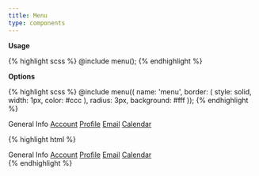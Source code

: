 ```yaml
---
title: Menu
type: components
---
```


**Usage**

{% highlight scss %}
@include menu();
{% endhighlight %}

**Options**

{% highlight scss %}
@include menu((
  name: 'menu',
  border: (
    style: solid,
    width: 1px,
    color: #ccc
  ),
  radius: 3px,
  background: #fff
));
{% endhighlight %}

<nav class="menu">
  <span class="title">General Info</span>
  <a class="item" href="javascript:;">Account</a>
  <a class="item" href="javascript:;">Profile</a>
  <a class="item -is-active" href="javascript:;">Email</a>
  <a class="item" href="javascript:;">Calendar</a>
</nav>

{% highlight html %}
<nav class="menu">
  <span class="title">General Info</span>
  <a class="item" href="#">Account</a>
  <a class="item" href="#">Profile</a>
  <a class="item -is-active" href="#">Email</a>
  <a class="item" href="#">Calendar</a>
</nav>
{% endhighlight %}
